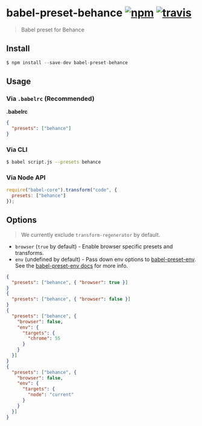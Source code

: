 # babel-preset-behance [![npm](https://img.shields.io/npm/v/babel-preset-behance.svg)](https://www.npmjs.com/package/babel-preset-behance) [![travis](https://img.shields.io/travis/behance/babel-preset-behance/master.svg)](https://travis-ci.org/behance/babel-preset-behance)

> Babel preset for Behance

## Install

```js
$ npm install --save-dev babel-preset-behance
```

## Usage

### Via `.babelrc` (Recommended)

**.babelrc**

```json
{
  "presets": ["behance"]
}
```

### Via CLI

```sh
$ babel script.js --presets behance
```

### Via Node API

```javascript
require("babel-core").transform("code", {
  presets: ["behance"]
});
```

## Options

> We currently exclude `transform-regenerator` by default.

* `browser` (`true` by default) - Enable browser specific presets and transforms.
* `env` (undefined by default) - Pass down env options to [babel-preset-env](https://github.com/babel/babel-preset-env). See the [babel-preset-env docs](https://github.com/babel/babel-preset-env#options) for more info.

```json
{
  "presets": ["behance", { "browser": true }]
}
{
  "presets": ["behance", { "browser": false }]
}
{
  "presets": ["behance", {
    "browser": false,
    "env": {
      "targets": {
        "chrome": 55
      }
    }
  }]
}
{
  "presets": ["behance", {
    "browser": false,
    "env": {
      "targets": {
        "node": "current"
      }
    }
  }]
}
```
